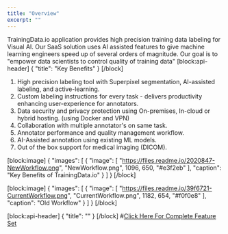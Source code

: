 ```yaml
---
title: "Overview"
excerpt: ""
---
```

TrainingData.io application provides high precision training data labeling for Visual AI. Our SaaS solution uses AI assisted features to give machine learning engineers speed up of several orders of magnitude. Our goal is to "empower data scientists to control quality of training data"
[block:api-header]
{
  "title": "Key Benefits"
}
[/block]
1. High precision labeling tool with Superpixel segmentation, AI-assisted labeling, and active-learning.
2. Custom labeling instructions for every task - delivers productivity enhancing user-experience for annotators.
3. Data security and privacy protection using On-premises, In-cloud or hybrid hosting. (using Docker and VPN)
4. Collaboration with multiple annotator's on same task.
5. Annotator performance and quality management workflow.
6. AI-Assisted annotation using existing ML models.
7. Out of the box support for medical imaging (DICOM).

[block:image]
{
  "images": [
    {
      "image": [
        "https://files.readme.io/2020847-NewWorkflow.png",
        "NewWorkflow.png",
        1096,
        650,
        "#e3f2eb"
      ],
      "caption": "Key Benefits of TrainingData.io"
    }
  ]
}
[/block]

[block:image]
{
  "images": [
    {
      "image": [
        "https://files.readme.io/39f6721-CurrentWorkflow.png",
        "CurrentWorkflow.png",
        1182,
        654,
        "#f0f0e8"
      ],
      "caption": "Old Workflow"
    }
  ]
}
[/block]

[block:api-header]
{
  "title": ""
}
[/block]
#[Click Here For Complete Feature Set](https://trainingdata.readme.io/docs/full-feature-set)